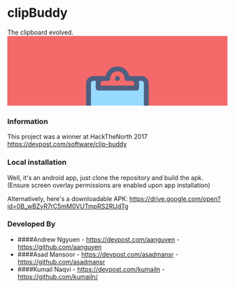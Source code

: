 # clipBuddy
The clipboard evolved.
![clip](https://github.com/kumailn/clipBuddy/blob/master/app/src/main/res/drawable/feature_graphic.png)

### Information
This project was a winner at HackTheNorth 2017
https://devpost.com/software/clip-buddy

### Local installation
Well, it's an android app, just clone the repository and build the apk.  
(Ensure screen overlay permissions are enabled upon app installation)

Alternatively, here's a downloadable APK: https://drive.google.com/open?id=0B_wBZyR7rC5mM0VUTmpRS2RUdTg

### Developed By
- ####Andrew Ngyuen - https://devpost.com/aanguyen - https://github.com/aanguyen
- ####Asad Mansoor - https://devpost.com/asadmansr -  https://github.com/asadmansr
- ####Kumail Naqvi - https://devpost.com/kumailn - https://github.com/kumailn/
